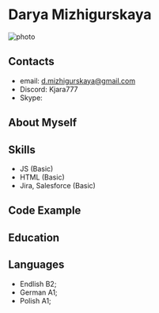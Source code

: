 # Darya Mizhigurskaya
![photo](1626517438941.jpg"Фото")
## Contacts
* email: d.mizhigurskaya@gmail.com
* Discord: Kjara777
* Skype:
## About Myself
## Skills
* JS (Basic)
* HTML (Basic)
* Jira, Salesforce (Basic)
## Code Example
## Education
## Languages
* Endlish B2;
* German A1;
* Polish A1;
